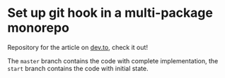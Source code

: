 # Set up git hook in a multi-package monorepo
Repository for the article on [dev.to](https://dev.to/eduardmavliutov/set-up-git-hook-in-a-multi-package-monorepo-3kg7), check it out!

The `master` branch contains the code with complete implementation, the `start` branch contains the code with initial state.
